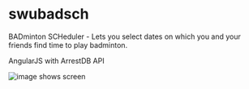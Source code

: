 swubadsch
=========

BADminton SCHeduler - Lets you select dates on which you and your friends find time to play badminton.


AngularJS with ArrestDB API

![image shows screen](http://langaust.com/github/swubadsch01.png)
